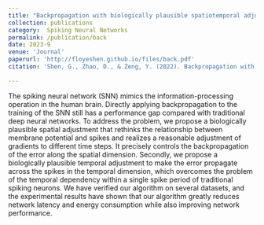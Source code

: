 ```yaml
---
title: "Backpropagation with biologically plausible spatiotemporal adjustment for training deep spiking neural networks"
collection: publications
category:  Spiking Neural Networks
permalink: /publication/back
date: 2023-9
venue: 'Journal'
paperurl: 'http://floyeshen.github.io/files/back.pdf'
citation: 'Shen, G., Zhao, D., & Zeng, Y. (2022). Backpropagation with biologically plausible spatiotemporal adjustment for training deep spiking neural networks. Patterns, 3(6). Elsevier.'

---
```


The spiking neural network (SNN) mimics the information-processing operation in the human brain. Directly applying backpropagation to the training of the SNN still has a performance gap compared with traditional deep neural networks. To address the problem, we propose a biologically plausible spatial adjustment that rethinks the relationship between membrane potential and spikes and realizes a reasonable adjustment of gradients to different time steps. It precisely controls the backpropagation of the error along the spatial dimension. Secondly, we propose a biologically plausible temporal adjustment to make the error propagate across the spikes in the temporal dimension, which overcomes the problem of the temporal dependency within a single spike period of traditional spiking neurons. We have verified our algorithm on several datasets, and the experimental results have shown that our algorithm greatly reduces network latency and energy consumption while also improving network performance.
